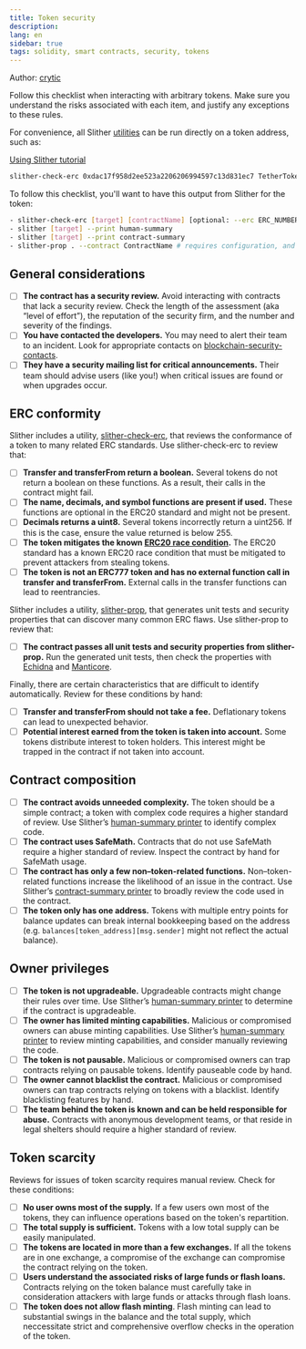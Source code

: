 ```yaml
---
title: Token security
description:
lang: en
sidebar: true
tags: solidity, smart contracts, security, tokens
---
```


Author: [crytic](https://github.com/crytic/building-secure-contracts/blob/master/development-guidelines/guidelines.md)

Follow this checklist when interacting with arbitrary tokens. Make sure you understand the risks associated with each item, and justify any exceptions to these rules.

For convenience, all Slither [utilities](https://github.com/crytic/slither#tools) can be run directly on a token address, such as:

[Using Slither tutorial](/en/edn/tutorials/testing-products/slither/)

```bash
slither-check-erc 0xdac17f958d2ee523a2206206994597c13d831ec7 TetherToken
```

To follow this checklist, you'll want to have this output from Slither for the token:

```bash
- slither-check-erc [target] [contractName] [optional: --erc ERC_NUMBER]
- slither [target] --print human-summary
- slither [target] --print contract-summary
- slither-prop . --contract ContractName # requires configuration, and use of Echidna and Manticore
```

## General considerations

- [ ] **The contract has a security review.** Avoid interacting with contracts that lack a security review. Check the length of the assessment (aka “level of effort”), the reputation of the security firm, and the number and severity of the findings.
- [ ] **You have contacted the developers.** You may need to alert their team to an incident. Look for appropriate contacts on [blockchain-security-contacts](https://github.com/crytic/blockchain-security-contacts).
- [ ] **They have a security mailing list for critical announcements.** Their team should advise users (like you!) when critical issues are found or when upgrades occur.

## ERC conformity

Slither includes a utility, [slither-check-erc](https://github.com/crytic/slither/wiki/ERC-Conformance), that reviews the conformance of a token to many related ERC standards. Use slither-check-erc to review that:

- [ ] **Transfer and transferFrom return a boolean.** Several tokens do not return a boolean on these functions. As a result, their calls in the contract might fail.
- [ ] **The name, decimals, and symbol functions are present if used.** These functions are optional in the ERC20 standard and might not be present.
- [ ] **Decimals returns a uint8.** Several tokens incorrectly return a uint256. If this is the case, ensure the value returned is below 255.
- [ ] **The token mitigates the known [ERC20 race condition](https://github.com/ethereum/EIPs/issues/20#issuecomment-263524729).** The ERC20 standard has a known ERC20 race condition that must be mitigated to prevent attackers from stealing tokens.
- [ ] **The token is not an ERC777 token and has no external function call in transfer and transferFrom.** External calls in the transfer functions can lead to reentrancies.

Slither includes a utility, [slither-prop](https://github.com/crytic/slither/wiki/Property-generation), that generates unit tests and security properties that can discover many common ERC flaws. Use slither-prop to review that:

- [ ] **The contract passes all unit tests and security properties from slither-prop.** Run the generated unit tests, then check the properties with [Echidna](https://github.com/crytic/echidna) and [Manticore](https://manticore.readthedocs.io/en/latest/verifier.html).

Finally, there are certain characteristics that are difficult to identify automatically. Review for these conditions by hand:

- [ ] **Transfer and transferFrom should not take a fee.** Deflationary tokens can lead to unexpected behavior.
- [ ] **Potential interest earned from the token is taken into account.** Some tokens distribute interest to token holders. This interest might be trapped in the contract if not taken into account.

## Contract composition

- [ ] **The contract avoids unneeded complexity.** The token should be a simple contract; a token with complex code requires a higher standard of review. Use Slither’s [human-summary printer](https://github.com/crytic/slither/wiki/Printer-documentation#human-summary) to identify complex code.
- [ ] **The contract uses SafeMath.** Contracts that do not use SafeMath require a higher standard of review. Inspect the contract by hand for SafeMath usage.
- [ ] **The contract has only a few non–token-related functions.** Non–token-related functions increase the likelihood of an issue in the contract. Use Slither’s [contract-summary printer](https://github.com/crytic/slither/wiki/Printer-documentation#contract-summary) to broadly review the code used in the contract.
- [ ] **The token only has one address.** Tokens with multiple entry points for balance updates can break internal bookkeeping based on the address (e.g. `balances[token_address][msg.sender]` might not reflect the actual balance).

## Owner privileges

- [ ] **The token is not upgradeable.** Upgradeable contracts might change their rules over time. Use Slither’s [human-summary printer](https://github.com/crytic/slither/wiki/Printer-documentation#contract-summary) to determine if the contract is upgradeable.
- [ ] **The owner has limited minting capabilities.** Malicious or compromised owners can abuse minting capabilities. Use Slither’s [human-summary printer](https://github.com/crytic/slither/wiki/Printer-documentation#contract-summary) to review minting capabilities, and consider manually reviewing the code.
- [ ] **The token is not pausable.** Malicious or compromised owners can trap contracts relying on pausable tokens. Identify pauseable code by hand.
- [ ] **The owner cannot blacklist the contract.** Malicious or compromised owners can trap contracts relying on tokens with a blacklist. Identify blacklisting features by hand.
- [ ] **The team behind the token is known and can be held responsible for abuse.** Contracts with anonymous development teams, or that reside in legal shelters should require a higher standard of review.

## Token scarcity

Reviews for issues of token scarcity requires manual review. Check for these conditions:

- [ ] **No user owns most of the supply.** If a few users own most of the tokens, they can influence operations based on the token's repartition.
- [ ] **The total supply is sufficient.** Tokens with a low total supply can be easily manipulated.
- [ ] **The tokens are located in more than a few exchanges.** If all the tokens are in one exchange, a compromise of the exchange can compromise the contract relying on the token.
- [ ] **Users understand the associated risks of large funds or flash loans.** Contracts relying on the token balance must carefully take in consideration attackers with large funds or attacks through flash loans.
- [ ] **The token does not allow flash minting**. Flash minting can lead to substantial swings in the balance and the total supply, which neccessitate strict and comprehensive overflow checks in the operation of the token.
